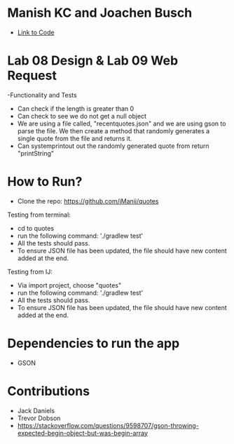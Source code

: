 # Manish KC and Joachen Busch
- [Link to Code](https://github.com/jManij/quotes/blob/master/src/main/java/quotes/App.java)

# Lab 08 Design & Lab 09 Web Request
 -Functionality and Tests
  - Can check if the length is greater than 0
  - Can check to see we do not get a null object
  - We are using a file called, "recentquotes.json" and we are using gson to parse the file. We then create a method that         randomly generates a single quote from the file and returns it.
  - Can systemprintout out the randomly generated quote from return "printString"
# How to Run?
- Clone the repo: https://github.com/jManij/quotes

Testing from terminal:
   - cd to quotes
   - run the following command: './gradlew test'
   - All the tests should pass.
   - To ensure JSON file has been updated, the file should have new content added at the end.
   
Testing from IJ:
  - Via import project, choose "quotes"
  - run the following command: './gradlew test'
  - All the tests should pass.
  - To ensure JSON file has been updated, the file should have new content added at the end.


  
# Dependencies to run the app
  - GSON

# Contributions
  - Jack Daniels
  - Trevor Dobson
  - https://stackoverflow.com/questions/9598707/gson-throwing-expected-begin-object-but-was-begin-array
